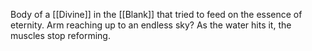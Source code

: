 Body of a [[Divine]] in the [[Blank]] that tried to feed on the essence of eternity. Arm reaching up to an endless sky? As the water hits it, the muscles stop reforming. 